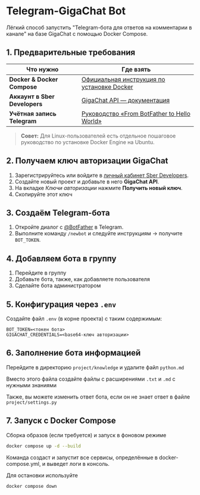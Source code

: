 # Telegram-GigaChat Bot

Лёгкий способ запустить "Telegram-бота для ответов на комментарии в канале" на базе GigaChat с помощью Docker Compose.

## 1. Предварительные требования

| Что нужно | Где взять |
|-----------|-----------|
| **Docker & Docker Compose** | [Официальная инструкция по установке Docker](https://docs.docker.com/engine/install/) <!-- :contentReference[oaicite:6]{index=6} --> |
| **Аккаунт в Sber Developers** | [GigaChat API — документация](https://developers.sber.ru/docs/ru/gigachat/api/reference/rest/gigachat-api) <!-- :contentReference[oaicite:7]{index=7} --> |
| **Учётная запись Telegram** | [Руководство «From BotFather to Hello World»](https://botcreators.ru/blog/kak-sozdat-svoego-bota-v-botfather/) <!-- :contentReference[oaicite:8]{index=8} --> |

> **Совет:** Для Linux-пользователей есть отдельное пошаговое руководство по установке Docker Engine на Ubuntu. <!-- :contentReference[oaicite:9]{index=9} -->

## 2. Получаем ключ авторизации GigaChat

1. Зарегистрируйтесь или войдите в [личный кабинет Sber Developers](https://developers.sber.ru/studio/workspaces/).  
2. Создайте новый проект и добавьте в него **GigaChat API**.  
3. На вкладке *Ключи авторизации* нажмите **Получить новый ключ**.  
4. Скопируйте этот ключ

## 3. Создаём Telegram-бота

1. Откройте диалог с [@BotFather](https://t.me/BotFather) в Telegram.  
2. Выполните команду `/newbot` и следуйте инструкциям → получите `BOT_TOKEN`. <!-- :contentReference[oaicite:11]{index=11} -->  

## 4. Добавляем бота в группу

1. Перейдите в группу
2. Добавьте бота, также, как добавляете пользователя
3. Сделайте бота администратором

## 5. Конфигурация через `.env`

Создайте файл `.env` (в корне проекта) с таким содержимым:

```env
BOT_TOKEN=<токен бота>
GIGACHAT_CREDENTIALS=<base64-ключ авторизации>
```

## 6. Заполнение бота информацией

Перейдите в директорию `project/knowledge` и удалите файл `python.md`

Вместо этого файла создайте файлы с расширениями `.txt` и `.md` с нужными знаниями

Также, вы можете изменить ответ бота, если он не знает ответ в файле `project/settings.py`

## 7. Запуск с Docker Compose

Сборка образов (если требуется) и запуск в фоновом режиме
```bash
docker compose up -d --build
```
Команда создаст и запустит все сервисы, определённые в docker-compose.yml, и выведет логи в консоль. <!-- :contentReference[oaicite:13]{index=13} -->

Для остановки используйте 
```bash
docker compose down
```